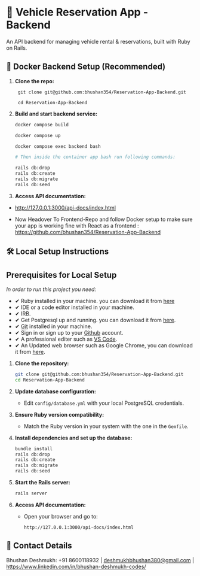 # 🚗 Vehicle Reservation App - Backend

An API backend for managing vehicle rental & reservations, built with Ruby on Rails.

## 🐳 Docker Backend Setup (Recommended)
1. **Clone the repo:**
    ```
     git clone git@github.com:bhushan354/Reservation-App-Backend.git
     
     cd Reservation-App-Backend
    ```

2. **Build and start backend service:**
   ```bash
   docker compose build
   
   docker compose up

   docker compose exec backend bash
   
   # Then inside the container app bash run following commands:

   rails db:drop
   rails db:create
   rails db:migrate
   rails db:seed
   ```

3. **Access API documentation:**

- http://127.0.0.1:3000/api-docs/index.html

- Now Headover To Frontend-Repo and follow Docker setup to make sure your app is working fine with React as a frontend : https://github.com/bhushan354/Reservation-App-Backend


## 🛠 Local Setup Instructions 

## Prerequisites for Local Setup

*In order to run this project you need:*

- ✔ Ruby installed in your machine. you can download it from [here](https://www.ruby-lang.org/en/downloads/)
- ✔ IDE or a code editor installed in your machine.
- ✔ IRB.
- ✔ Get Postgresql up and running. you can download it from [here](https://www.postgresql.org/download/windows/).
- ✔ [Git](https://git-scm.com/downloads) installed in your machine.
- ✔ Sign in or sign up to your [Github](https://github.com/) account.
- ✔ A professional editer such as [VS Code](https://code.visualstudio.com/download).
- ✔ An Updated web browser such as Google Chrome, you can download it from [here](https://www.google.com/chrome/).


1. **Clone the repository:**
   ```bash
   git clone git@github.com:bhushan354/Reservation-App-Backend.git
   cd Reservation-App-Backend
   ```

2. **Update database configuration:**
   - Edit `config/database.yml` with your local PostgreSQL credentials.

3. **Ensure Ruby version compatibility:**
   - Match the Ruby version in your system with the one in the `Gemfile`.

4. **Install dependencies and set up the database:**
   ```bash
   bundle install
   rails db:drop
   rails db:create
   rails db:migrate
   rails db:seed
   ```

5. **Start the Rails server:**
   ```bash
   rails server
   ```

6. **Access API documentation:**
   - Open your browser and go to:
     ```
     http://127.0.0.1:3000/api-docs/index.html
     ```

## 📝 Contact Details

Bhushan Deshmukh: 
+91 8600118932 | deshmukhbhushan380@gmail.com | https://www.linkedin.com/in/bhushan-deshmukh-codes/
